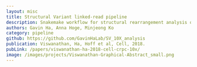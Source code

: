 ```yaml
---
layout: misc
title: Structural Variant linked-read pipeline
description: Snakemake workflow for structural rearrangement analysis of 10X Genomics linked-read WGS
authors: Gavin Ha, Anna Hoge, Minjeong Ko
category: pipeline
github: https://github.com/GavinHaLab/SV_10X_analysis
publication: Viswanathan, Ha, Hoff et al, Cell, 2018.
pubLink: /papers/viswanathan-ha-2018-cell-crpc-10x/
image: /images/projects/Viswanathan-Graphical-Abstract_small.png
---
```

